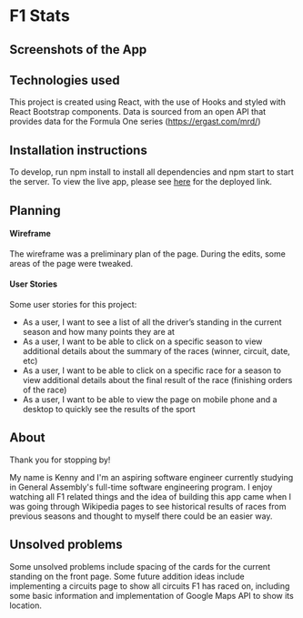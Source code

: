 # F1 Stats

## Screenshots of the App


## Technologies used
This project is created using React, with the use of Hooks and styled with React Bootstrap components.
Data is sourced from an open API that provides data for the Formula One series (https://ergast.com/mrd/)

## Installation instructions
To develop, run npm install to install all dependencies and npm start to start the server. To view the live app, please see [here](https://formula-one-stats-ukk.netlify.app/) for the deployed link.

## Planning

#### Wireframe

The wireframe was a preliminary plan of the page. During the edits, some areas of the page were tweaked.

#### User Stories

Some user stories for this project:

- As a user, I want to see a list of all the driver’s standing in the current season and how many points they are at
- As a user, I want to be able to click on a specific season to view additional details about the summary of the races (winner, circuit, date, etc)
- As a user, I want to be able to click on a specific race for a season to view additional details about the final result of the race (finishing orders of the race)
- As a user, I want to be able to view the page on mobile phone and a desktop to quickly see the results of the sport

## About

Thank you for stopping by!

My name is Kenny and I'm an aspiring software engineer currently studying in General Assembly's full-time software engineering program. I enjoy watching all F1 related things and the idea of building this app came when I was going through Wikipedia pages to see historical results of races from previous seasons and thought to myself there could be an easier way.

## Unsolved problems

Some unsolved problems include spacing of the cards for the current standing on the front page.
Some future addition ideas include implementing a circuits page to show all circuits F1 has raced on, including some basic information and implementation of Google Maps API to show its location.